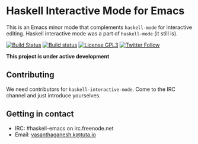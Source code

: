 # Haskell Interactive Mode for Emacs

This is an Emacs minor mode that complements `haskell-mode` for interactive editing.
Haskell interactive mode was a part of `haskell-mode` (it still is).

[![Build Status](https://travis-ci.org/haskell/haskell-mode.svg?branch=master)](https://travis-ci.org/vasanthaganeshk/haskell-interactive-mode)
[![Build status](https://ci.appveyor.com/api/projects/status/g0t3s9bwal8g3041/branch/master?svg=true)](https://ci.appveyor.com/project/vasanthaganeshk/haskell-interactive-mode/branch/master)
[![License GPL3](https://img.shields.io/badge/license-GPL3-blue.svg)](https://github.com/haskell/haskell-mode/blob/master/COPYING)
[![Twitter Follow](https://img.shields.io/twitter/follow/HaskellMode.svg?style=social)](https://twitter.com/HaskellMode)

**This project is under active development**

## Contributing

We need contributors for `haskell-interactive-mode`. Come to the IRC channel and just introduce yourselves.

## Getting in contact

- IRC: #haskell-emacs on irc.freenode.net
- Email: [vasanthaganesh.k@tuta.io](mailto:vasanthaganesh.k@tuta.io)
